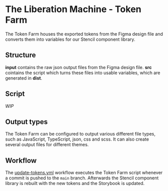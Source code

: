 # The Liberation Machine - Token Farm

The Token Farm houses the exported tokens from the Figma design file and converts them into variables for our Stencil component library.

## Structure

**input** contains the raw json output files from the Figma design file. **src** cointains the script which turns these files into usable variables, which are generated in **dist**.

## Script

*WIP*

## Output types

The Token Farm can be configured to output various different file types, such as JavaScript, TypeScript, json, css and scss. It can also create several output files for different themes. 

## Workflow

The [update-tokens.yml](https://github.com/MaibornWolff/tlm-components/blob/f1e251d73e552d90f0c734b5e58b180c5bd5f96d/.github/workflows/update-tokens.yml) workflow executes the Token Farm script whenever a commit is pushed to the `main` branch. Afterwards the Stencil component library is rebuilt with the new tokens and the Storybook is updated.